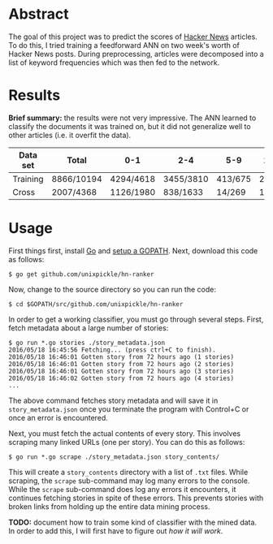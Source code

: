 # Abstract

The goal of this project was to predict the scores of [Hacker News](https://news.ycombinator.com) articles. To do this, I tried training a feedforward ANN on two week's worth of Hacker News posts. During preprocessing, articles were decomposed into a list of keyword frequencies which was then fed to the network.

# Results

**Brief summary:** the results were not very impressive. The ANN learned to classify the documents it was trained on, but it did not generalize well to other articles (i.e. it overfit the data).

| Data set | Total | 0-1 | 2-4 | 5-9 | 10-49 | 50+ |
|----------|-------|-----|-----|-----|-------|-----|
| Training | 8866/10194 | 4294/4618 | 3455/3810 | 413/675 | 269/485 | 435/606 |
| Cross    | 2007/4368  | 1126/1980 | 838/1633  | 14/269  | 11/230  | 18/256  |


# Usage

First things first, install [Go](https://golang.org) and [setup a GOPATH](https://golang.org/doc/code.html#Workspaces). Next, download this code as follows:

```
$ go get github.com/unixpickle/hn-ranker
```

Now, change to the source directory so you can run the code:

```
$ cd $GOPATH/src/github.com/unixpickle/hn-ranker
```

In order to get a working classifier, you must go through several steps. First, fetch metadata about a large number of stories:

```
$ go run *.go stories ./story_metadata.json
2016/05/18 16:45:56 Fetching... (press ctrl+C to finish).
2016/05/18 16:46:01 Gotten story from 72 hours ago (1 stories)
2016/05/18 16:46:01 Gotten story from 72 hours ago (2 stories)
2016/05/18 16:46:01 Gotten story from 72 hours ago (3 stories)
2016/05/18 16:46:02 Gotten story from 72 hours ago (4 stories)
...
```

The above command fetches story metadata and will save it in `story_metadata.json` once you terminate the program with Control+C or once an error is encountered.

Next, you must fetch the actual contents of every story. This involves scraping many linked URLs (one per story). You can do this as follows:

```
$ go run *.go scrape ./story_metadata.json story_contents/
```

This will create a `story_contents` directory with a list of `.txt` files. While scraping, the `scrape` sub-command may log many errors to the console. While the `scrape` sub-command does log any errors it encounters, it continues fetching stories in spite of these errors. This prevents stories with broken links from holding up the entire data mining process.

**TODO:** document how to train some kind of classifier with the mined data. In order to add this, I will first have to figure out *how it will work*.
